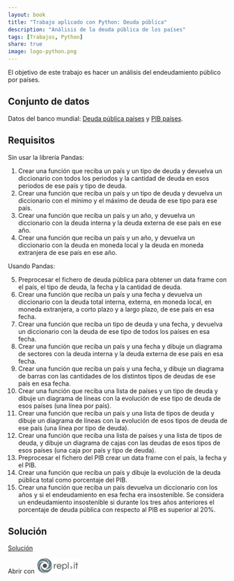 ```yaml
---
layout: book
title: "Trabajo aplicado con Python: Deuda pública"
description: "Análisis de la deuda pública de los países"
tags: [Trabajos, Python]
share: true
image: logo-python.png
---
```


El objetivo de este trabajo es hacer un análisis del endeudamiento público por países.

## Conjunto de datos

Datos del banco mundial: [Deuda pública países](datos/deuda-publica.csv) y [PIB países](datos/pib.csv).

## Requisitos

Sin usar la librería Pandas:

1. Crear una función que reciba un país y un tipo de deuda y devuelva un diccionario con todos los periodos y la cantidad de deuda en esos periodos de ese país y tipo de deuda.
2. Crear una función que reciba un país y un tipo de deuda y devuelva un diccionario con el mínimo y el máximo de deuda de ese tipo para ese país.
3. Crear una función que reciba un país y un año, y devuelva un diccionario con la deuda interna y la deuda externa de ese país en ese año.
4. Crear una función que reciba un país y un año, y devuelva un diccionario con la deuda en moneda local y la deuda en moneda extranjera de ese país en ese año.

Usando Pandas:

5. Preprocesar el fichero de deuda pública para obtener un data frame con el país, el tipo de deuda, la fecha y la cantidad de deuda.
6. Crear una función que reciba un país y una fecha y devuelva un diccionario con la deuda total interna, externa, en moneda local, en moneda extranjera, a corto plazo y a largo plazo, de ese país en esa fecha.
7. Crear una función que reciba un tipo de deuda y una fecha, y devuelva un diccionario con la deuda de ese tipo de todos los países en esa fecha.
8. Crear una función que reciba un país y una fecha y dibuje un diagrama de sectores con la deuda interna y la deuda externa de ese país en esa fecha.
9. Crear una función que reciba un país y una fecha, y dibuje un diagrama de barras con las cantidades de los distintos tipos de deudas de ese país en esa fecha.
10. Crear una función que reciba una lista de países y un tipo de deuda y dibuje un diagrama de líneas con la evolución de ese tipo de deuda de esos países (una línea por país).
11. Crear una función que reciba un país y una lista de tipos de deuda y dibuje un diagrama de líneas con la evolución de esos tipos de deuda de ese país (una línea por tipo de deuda).
12. Crear una función que reciba una lista de países y una lista de tipos de deuda, y dibuje un diagrama de cajas con las deudas de esos tipos de esos países (una caja por país y tipo de deuda).
13. Preprocesar el fichero del PIB crear un data frame con el país, la fecha y el PIB.
14. Crear una función que reciba un país y dibuje la evolución de la deuda pública total como porcentaje del PIB.
15. Crear una función que reciba un país devuelva un diccionario con los años y si el endeudamiento en esa fecha era insostenible. Se considera un endeudamiento insostenible si durante los tres años anteriores el porcentaje de deuda pública con respecto al PIB es superior al 20%.

## Solución

<a href="https://colab.research.google.com/github/asalber/asalber.github.io/blob/master/python/trabajos/soluciones/deuda-publica.ipynb" class="btn btn-info" target="_blank">Solución</a>

Abrir con <a href="https://repl.it/@asalber/deuda-publica"><img src="/images/logo-replit.png" alt="Abrir con repl.it"></a>